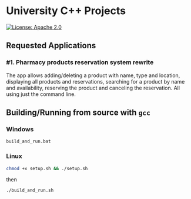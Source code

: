 
# University C++ Projects

[![License: Apache 2.0](https://img.shields.io/badge/License-Apache%202.0-blue.svg)](https://opensource.org/licenses/Apache-2.0)

## Requested Applications

### #1. Pharmacy products reservation system rewrite

The app allows adding/deleting a product with name, type and location,
displaying all products and reservations, searching for a product by name
and availability, reserving the product and canceling the reservation.
All using just the command line.

## Building/Running from source with `gcc`

### Windows

```batch
build_and_run.bat
```

### Linux

```bash
chmod +x setup.sh && ./setup.sh
```

then

```bash
./build_and_run.sh
```
